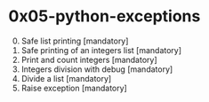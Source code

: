 # 0x05-python-exceptions

0. Safe list printing [mandatory]
1. Safe printing of an integers list [mandatory]
2. Print and count integers [mandatory]
3. Integers division with debug [mandatory]
4. Divide a list [mandatory]
5. Raise exception [mandatory]
